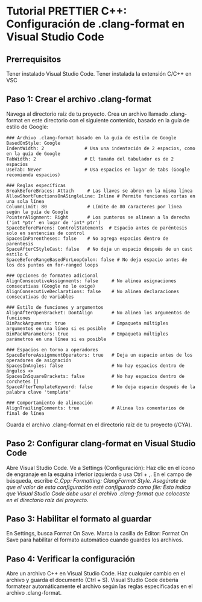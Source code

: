 # Tutorial PRETTIER C++: Configuración de .clang-format en Visual Studio Code

## Prerrequisitos
Tener instalado Visual Studio Code.
Tener instalada la extensión C/C++ en VSC

## Paso 1: Crear el archivo .clang-format
Navega al directorio raíz de tu proyecto.
Crea un archivo llamado .clang-format en este directorio con el siguiente contenido, basado en la guía de estilo de Google:
```
### Archivo .clang-format basado en la guía de estilo de Google
BasedOnStyle: Google
IndentWidth: 2               # Usa una indentación de 2 espacios, como en la guía de Google
TabWidth: 2                  # El tamaño del tabulador es de 2 espacios
UseTab: Never                # Usa espacios en lugar de tabs (Google recomienda espacios)

### Reglas específicas
BreakBeforeBraces: Attach     # Las llaves se abren en la misma línea
AllowShortFunctionsOnASingleLine: Inline # Permite funciones cortas en una sola línea
ColumnLimit: 80               # Límite de 80 caracteres por línea según la guía de Google
PointerAlignment: Right       # Los punteros se alinean a la derecha ('int *ptr' en lugar de 'int* ptr')
SpaceBeforeParens: ControlStatements  # Espacio antes de paréntesis solo en sentencias de control
SpacesInParentheses: false    # No agrega espacios dentro de paréntesis
SpaceAfterCStyleCast: false   # No deja un espacio después de un cast estilo C
SpaceBeforeRangeBasedForLoopColon: false # No deja espacio antes de los dos puntos en for-ranged loops

### Opciones de formateo adicional
AlignConsecutiveAssignments: false     # No alinea asignaciones consecutivas (Google no lo exige)
AlignConsecutiveDeclarations: false    # No alinea declaraciones consecutivas de variables

### Estilo de funciones y argumentos
AlignAfterOpenBracket: DontAlign       # No alinea los argumentos de funciones
BinPackArguments: true                 # Empaqueta múltiples argumentos en una línea si es posible
BinPackParameters: true                # Empaqueta múltiples parámetros en una línea si es posible

### Espacios en torno a operadores
SpaceBeforeAssignmentOperators: true   # Deja un espacio antes de los operadores de asignación
SpacesInAngles: false                  # No hay espacios dentro de ángulos <>
SpacesInSquareBrackets: false          # No hay espacios dentro de corchetes []
SpaceAfterTemplateKeyword: false       # No deja espacio después de la palabra clave 'template'

### Comportamiento de alineación
AlignTrailingComments: true            # Alinea los comentarios de final de línea
```

Guarda el archivo .clang-format en el directorio raíz de tu proyecto (/CYA).
## Paso 2: Configurar clang-format en Visual Studio Code
Abre Visual Studio Code.
Ve a Settings (Configuración):
Haz clic en el ícono de engranaje en la esquina inferior izquierda o usa Ctrl + ,.
En el campo de búsqueda, escribe *C_Cpp: Formatting: ClangFormat Style.
Asegúrate de que el valor de esta configuración esté configurado como file:
Esto indica que Visual Studio Code debe usar el archivo .clang-format que colocaste en el directorio raíz del proyecto.*

## Paso 3: Habilitar el formato al guardar
En Settings, busca Format On Save.
Marca la casilla de Editor: Format On Save para habilitar el formato automático cuando guardes los archivos.
## Paso 4: Verificar la configuración
Abre un archivo C++ en Visual Studio Code.
Haz cualquier cambio en el archivo y guarda el documento (Ctrl + S).
Visual Studio Code debería formatear automáticamente el archivo según las reglas especificadas en el archivo .clang-format.

